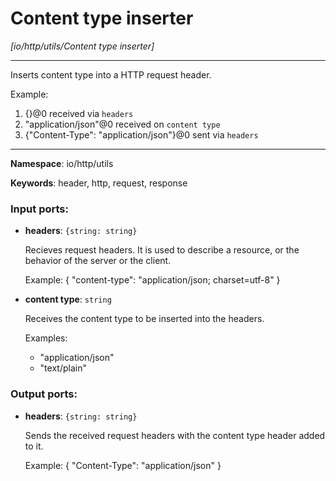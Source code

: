 # Content type inserter

_[io/http/utils/Content type inserter]_

---

Inserts content type into a HTTP request header.

Example:
1. {}@0 received via `headers`
2. "application/json"@0 received on `content type`
3. {"Content-Type": "application/json"}@0 sent via `headers`

---

__Namespace__: io/http/utils

__Keywords__: header, http, request, response

### Input ports:

* __headers__: ` {string: string} `

    Recieves request headers. It is  used to describe a resource, or the behavior of the server or the client.
    
    Example:
    {
      "content-type": "application/json; charset=utf-8"
    }


* __content type__: ` string `

    Receives the content type to be inserted into the headers.
    
    Examples:
    * "application/json"
    * "text/plain"
    
    

### Output ports:

* __headers__: ` {string: string} `

    Sends the received request headers with the content type header added to it.
    
    Example:
    {
      "Content-Type": "application/json"
    }

